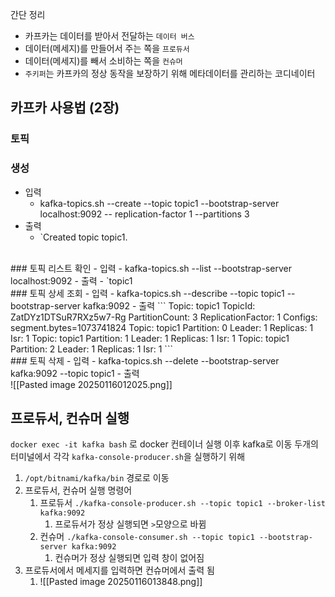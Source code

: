 간단 정리 
- 카프카는 데이터를 받아서 전달하는 `데이터 버스`
- 데이터(메세지)를 만들어서 주는 쪽을 `프로듀서`
- 데이터(메세지)를 빼서 소비하는 쪽을 `컨슈머`
- `주키퍼`는 카프카의 정상 동작을 보장하기 위해 메타데이터를 관리하는 코디네이터 

## 카프카 사용법 (2장)

### 토픽

### 생성
-  입력 
	- kafka-topics.sh --create --topic topic1 --bootstrap-server localhost:9092 --
		replication-factor 1 --partitions 3
- 출력 
	- `Created topic topic1.
<br>
###  토픽 리스트 확인 
- 입력
	- kafka-topics.sh --list --bootstrap-server localhost:9092
- 출력
	- `topic1
<br>
### 토픽 상세 조회
	- 입력
		- kafka-topics.sh --describe --topic topic1 --bootstrap-server kafka:9092
	- 출력
```
Topic: topic1	TopicId: ZatDYz1DTSuR7RXz5w7-Rg	PartitionCount: 3	ReplicationFactor: 1	Configs: segment.bytes=1073741824
	Topic: topic1	Partition: 0	Leader: 1	Replicas: 1	Isr: 1
	Topic: topic1	Partition: 1	Leader: 1	Replicas: 1	Isr: 1
	Topic: topic1	Partition: 2	Leader: 1	Replicas: 1	Isr: 1
```
<br>
### 토픽 삭제
	- 입력
		- kafka-topics.sh --delete --bootstrap-server kafka:9092 --topic topic1
	- 출력
<br>
![[Pasted image 20250116012025.png]]


## 프로듀서, 컨슈머 실행 
`docker exec -it kafka bash` 로 docker 컨테이너 실행 이후 kafka로 이동
두개의 터미널에서 각각 `kafka-console-producer.sh`을 실행하기 위해

1. `/opt/bitnami/kafka/bin` 경로로 이동  
2. 프로듀서, 컨슈머 실행 명령어
	1. 프로듀서 `./kafka-console-producer.sh --topic topic1 --broker-list kafka:9092`
		1. 프로듀서가 정상 실행되면 `>`모양으로 바뀜
	2. 컨슈머 `./kafka-console-consumer.sh --topic topic1 --bootstrap-server kafka:9092`
		1. 컨슈머가 정상 실행되면 입력 창이 없어짐
3. 프로듀서에서 메세지를 입력하면 컨슈머에서 출력 됨
	1. ![[Pasted image 20250116013848.png]]

##
